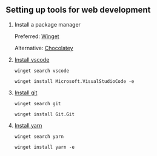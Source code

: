 ## Setting up tools for web development

1.  Install a package manager

    Preferred: [Winget](https://docs.microsoft.com/en-us/windows/package-manager/winget/)

    Alternative: [Chocolatey](https://chocolatey.org/docs/installation)

2.  [Install vscode](https://code.visualstudio.com/)
    ```
    winget search vscode

    winget install Microsoft.VisualStudioCode -e
    ```

3.  [Install git](https://git-scm.com/download/win)
    ```
    winget search git

    winget install Git.Git
    ```

4. [Install yarn](https://classic.yarnpkg.com/en/docs/install/#windows-stable)
    ```
    winget search yarn

    winget install yarn -e
    ```
    